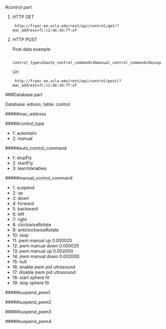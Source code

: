 #control part

1. HTTP GET

        http://fryer.ee.ucla.edu/rest/api/control/get/?mac_address=fc:c2:de:3d:7f:af

2. HTTP POST

    Post data example

        control_type=2&auto_control_command=3&manual_control_command=5&suspend_pwm1=0.12&suspend_pwm2=0.23&suspend_pwm3=0.34&suspend_pwm4=0.45

    Url

        http://fryer.ee.ucla.edu/rest/api/control/post/?mac_address=fc:c2:de:3d:7f:af

###Database part

Database: edison, table: control

#####mac_address

#####control_type

- 1: automatic
- 2: manual

#####auto_control_command

- 1: stopFly
- 2: startFly
- 3: learnVariables

#####manual_control_command

- 1: suspend
- 2: up
- 3: down
- 4: forward
- 5: backward
- 6: left
- 7: right
- 8: clockwiseRotate
- 9: anticlockwiseRotate
- 10: stop
- 11: pwm manual up 0.000025
- 12: pwm manual down 0.000025
- 13: pwm manual up 0.002000
- 14: pwm manual down 0.002000
- 15: null
- 16: enable pwm pid ultrasound
- 17: disable pwm pid ultrasound
- 18: start sphere fit
- 19: stop sphere fit

#####suspend_pwm1

#####suspend_pwm2

#####suspend_pwm3

#####suspend_pwm4

